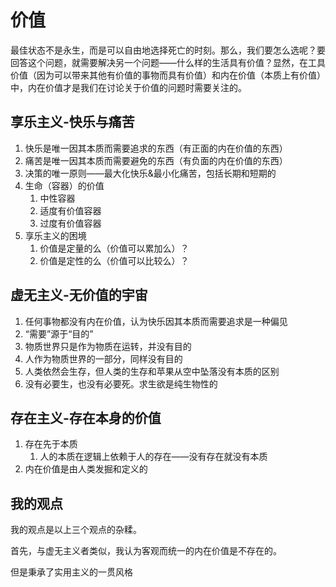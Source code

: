 # 价值

最佳状态不是永生，而是可以自由地选择死亡的时刻。那么，我们要怎么选呢？要回答这个问题，就需要解决另一个问题——什么样的生活具有价值？显然，在工具价值（因为可以带来其他有价值的事物而具有价值）和内在价值（本质上有价值）中，内在价值才是我们在讨论关于价值的问题时需要关注的。

## 享乐主义-快乐与痛苦

1. 快乐是唯一因其本质而需要追求的东西（有正面的内在价值的东西）
2. 痛苦是唯一因其本质而需要避免的东西（有负面的内在价值的东西）
3. 决策的唯一原则——最大化快乐&最小化痛苦，包括长期和短期的
4. 生命（容器）的价值
   1. 中性容器
   2. 适度有价值容器
   3. 过度有价值容器
5. 享乐主义的困境
   1. 价值是定量的么（价值可以累加么）？
   2. 价值是定性的么（价值可以比较么）？

## 虚无主义-无价值的宇宙

1. 任何事物都没有内在价值，认为快乐因其本质而需要追求是一种偏见
2. “需要”源于“目的”
3. 物质世界只是作为物质在运转，并没有目的
4. 人作为物质世界的一部分，同样没有目的
5. 人类依然会生存，但人类的生存和苹果从空中坠落没有本质的区别
6. 没有必要生，也没有必要死。求生欲是纯生物性的

## 存在主义-存在本身的价值

1. 存在先于本质
   1. 人的本质在逻辑上依赖于人的存在——没有存在就没有本质
2. 内在价值是由人类发掘和定义的

## 我的观点

我的观点是以上三个观点的杂糅。

首先，与虚无主义者类似，我认为客观而统一的内在价值是不存在的。

但是秉承了实用主义的一贯风格